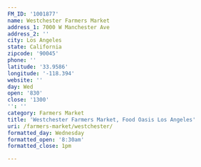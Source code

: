 ```yaml
---
FM_ID: '1001877'
name: Westchester Farmers Market
address_1: 7000 W Manchester Ave
address_2: ''
city: Los Angeles
state: California
zipcode: '90045'
phone: ''
latitude: '33.9586'
longitude: '-118.394'
website: ''
day: Wed
open: '830'
close: '1300'
'': ''
category: Farmers Market
title: 'Westchester Farmers Market, Food Oasis Los Angeles'
uri: /farmers-market/westchester/
formatted_day: Wednesday
formatted_open: '8:30am'
formatted_close: 1pm

---
```


